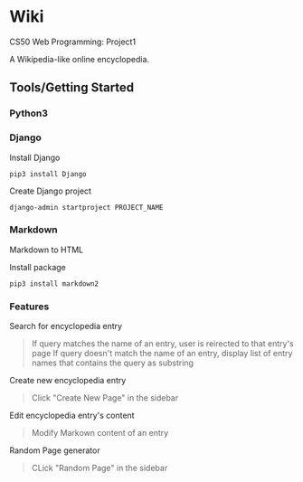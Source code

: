 # Wiki
CS50 Web Programming: Project1

A Wikipedia-like online encyclopedia.

## Tools/Getting Started

### Python3

### Django
Install Django

```
pip3 install Django
```

Create Django project

```
django-admin startproject PROJECT_NAME
```
### Markdown
Markdown to HTML

Install package
```
pip3 install markdown2
```

### Features
Search for encyclopedia entry
> If query matches the name of an entry, user is reirected to that entry's page
> If query doesn't match the name of an entry, display list of entry names that contains the query as substring

Create new encyclopedia entry
> Click "Create New Page" in the sidebar

Edit encyclopedia entry's content
> Modify Markown content of an entry

Random Page generator
> CLick "Random Page" in the sidebar
